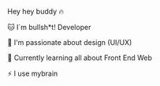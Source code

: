 Hey hey buddy 🔥

🐱 I`m bullsh*t! Developer

🎨 I'm passionate about design (UI/UX)

🌵 Currently learning all about Front End Web

⚡ I use mybrain
